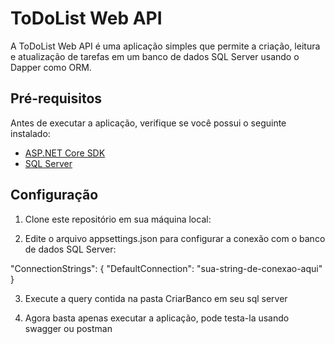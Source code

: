 # ToDoList Web API

A ToDoList Web API é uma aplicação simples que permite a criação, leitura e atualização de tarefas em um banco de dados SQL Server usando o Dapper como ORM.

## Pré-requisitos

Antes de executar a aplicação, verifique se você possui o seguinte instalado:

- [ASP.NET Core SDK](https://dotnet.microsoft.com/download)
- [SQL Server](https://www.microsoft.com/en-us/sql-server/sql-server-downloads)

## Configuração

1. Clone este repositório em sua máquina local:

2. Edite o arquivo appsettings.json para configurar a conexão com o banco de dados SQL Server:

"ConnectionStrings": {
    "DefaultConnection": "sua-string-de-conexao-aqui"
}

3. Execute a query contida na pasta CriarBanco em seu sql server

4. Agora basta apenas executar a aplicação, pode testa-la usando swagger ou postman
